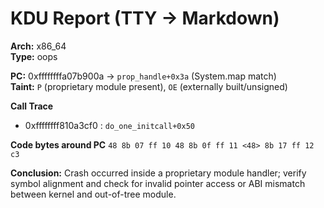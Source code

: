# KDU Report (TTY → Markdown)

**Arch:** x86_64  
**Type:** oops  

**PC:** 0xffffffffa07b900a → `prop_handle+0x3a` (System.map match)  
**Taint:** `P` (proprietary module present), `OE` (externally built/unsigned)  

**Call Trace**
- 0xffffffff810a3cf0 : `do_one_initcall+0x50`

**Code bytes around PC**
`48 8b 07 ff 10 48 8b 0f ff 11 <48> 8b 17 ff 12 c3`

**Conclusion:** Crash occurred inside a proprietary module handler; verify symbol alignment and check for invalid pointer access or ABI mismatch between kernel and out-of-tree module.
